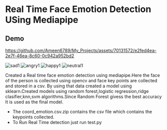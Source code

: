 <h1>Real Time Face Emotion Detection USing Mediapipe</h1>

<h2>Demo</h2>

https://github.com/Ameen6789/My_Projects/assets/70131572/e2fed4ea-2e7f-46ea-8c60-0c942a952bd2

![sad1](https://github.com/Ameen6789/My_Projects/assets/70131572/84e35a0c-433f-4271-b453-2797238f89b3)
![angry1](https://github.com/Ameen6789/My_Projects/assets/70131572/2f4e2eb1-a341-42ff-86d3-8d571c4c11ce)
![happy1](https://github.com/Ameen6789/My_Projects/assets/70131572/7069a9ee-93d6-44f8-b8ce-92ae3069b5f2)
![neutral1](https://github.com/Ameen6789/My_Projects/assets/70131572/101c1283-a797-4629-aad8-6a01bacc96a1)


Created a Real time face emotion detection using mediapipe.Here the face of the person is collected using opencv and face key points are collected and stored in a csv.
By using that data created a model using sklearn.Created models using random forest,logistic regression,ridge clasifier,knn,svm algorithms.Since Random Forest givess the best 
accuracy It is used as the final model.
<ul>
<li>The coord_emotion.csv.zip contains the csv file which contains the keypoints collected. 

<li>To Run Real Time detection just run test.py </li>
</ul> 
